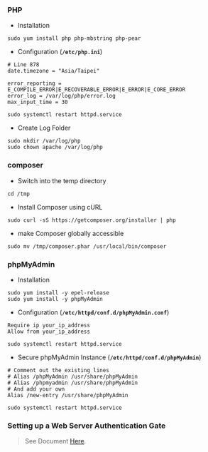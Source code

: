 ### PHP
  * Installation
  ```shell
  sudo yum install php php-mbstring php-pear
  ```
  * Configuration (**`/etc/php.ini`**)
  ```shell
  # Line 878
  date.timezone = "Asia/Taipei"
  
  error_reporting = E_COMPILE_ERROR|E_RECOVERABLE_ERROR|E_ERROR|E_CORE_ERROR
  error_log = /var/log/php/error.log
  max_input_time = 30

  sudo systemctl restart httpd.service
  ```
  * Create Log Folder
  ```shell
  sudo mkdir /var/log/php
  sudo chown apache /var/log/php
  ```
  
### composer
  * Switch into the temp directory
  ```shell
  cd /tmp
  ```
  * Install Composer using cURL
  ```shell
  sudo curl -sS https://getcomposer.org/installer | php
  ```
  * make Composer globally accessible
  ```shell
  sudo mv /tmp/composer.phar /usr/local/bin/composer
  ```
  
### phpMyAdmin
  * Installation
  ```shell
  sudo yum install -y epel-release
  sudo yum install -y phpMyAdmin
  ```
  * Configuration (**`/etc/httpd/conf.d/phpMyAdmin.conf`**)
  ```shell
  Require ip your_ip_address
  Allow from your_ip_address
  
  sudo systemctl restart httpd.service
  ```
  * Secure phpMyAdmin Instance (**`/etc/httpd/conf.d/phpMyAdmin`**)
  ```shell 
  # Comment out the existing lines
  # Alias /phpMyAdmin /usr/share/phpMyAdmin
  # Alias /phpmyadmin /usr/share/phpMyAdmin
  # And add your own
  Alias /new-entry /usr/share/phpMyAdmin
  
  sudo systemctl restart httpd.service
  ```
  
### Setting up a Web Server Authentication Gate
  > See Document [Here](/CentOS-Apache.md).
  
  
